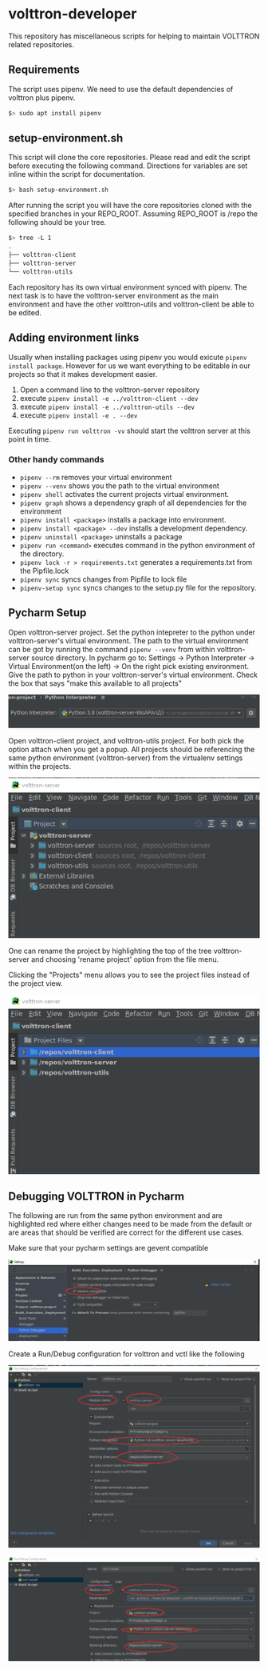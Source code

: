 # volttron-developer

This repository has miscellaneous scripts for helping to maintain VOLTTRON
related repositories.  

## Requirements

The script uses pipenv.  We need to use the default dependencies of volttron plus
pipenv.  

```bash 
$> sudo apt install pipenv
```

## setup-environment.sh

This script will clone the core repositories.  Please read and edit the script before
executing the following command.  Directions for variables are set inline within
the script for documentation.

```bash
$> bash setup-environment.sh
```

After running the script you will have the core repositories cloned with the specified
branches in your REPO_ROOT.  Assuming REPO_ROOT is /repo the following should be your
tree.

```bash
$> tree -L 1
.
├── volttron-client
├── volttron-server
└── volttron-utils
```

Each repository has its own virtual environment synced with pipenv.  The next task
is to have the volttron-server environment as the main environment and have the other
volttron-utils and volttron-client be able to be edited.

##  Adding environment links

Usually when installing packages using pipenv you would exicute ```pipenv install package```.
However for us we want everything to be editable in our projects so that it makes development
easier.  

1. Open a command line to the volttron-server repository
2. execute ```pipenv install -e ../volttron-client --dev```
3. execute ```pipenv install -e ../volttron-utils --dev```
4. execute ```pipenv install -e . --dev```

Executing ```pipenv run volttron -vv``` should start the volttron server at this point in time.

### Other handy commands

- ```pipenv --rm``` removes your virtual environment
- ```pipenv --venv``` shows you the path to the virtual environment
- ```pipenv shell``` activates the current projects virtual environment.
- ```pipenv graph``` shows a dependency graph of all dependencies for the environment
- ```pipenv install <package>``` installs a package into environment.
- ```pipenv install <package> --dev``` installs a development dependency.
- ```pipenv uninstall <package>``` uninstalls a package
- ```pipenv run <command>``` executes command in the python environment of the directory.
- ```pipenv lock -r > requirements.txt``` generates a requirements.txt from the Pipfile.lock
- ```pipenv sync``` syncs changes from Pipfile to lock file
- ```pipenv-setup sync``` syncs changes to the setup.py file for the repository.

## Pycharm Setup

Open volttron-server project. Set the python intepreter to the python under volttron-server's virtual environment. The path to the virtual environment can be got by running the command ```pipenv --venv``` from within volttron-server source directory.
In pycharm go to:
Settings -> Python Interpreter -> Virtual Environment(on the left) -> On the right pick existing environment. Give the path to python in your volttron-server's virtual environment. Check the box that says "make this available to all projects"

![Pycharm Interpretor Settings](images/pycharm-interpreter.png)


Open volttron-client project, and volttron-utils project. For both pick the option attach when you get a popup. All projects should be referencing the same python environment (volttron-server) from the virtualenv settings
within the projects.

![Pycharm Open Projects](images/pycharm-open-projects.png)


One can rename the project by highlighting the top of the tree volttron-server and choosing 'rename project' 
option from the file menu.

Clicking the "Projects" menu allows you to see the project files instead of the project view.

![Pycharm Project File View](images/pycharm-open-project-file-view.png)



## Debugging VOLTTRON in Pycharm

The following are run from the same python environment and are highlighted red where
either changes need to be made from the default or are areas that should be verified
are correct for the different use cases.

Make sure that your pycharm settings are gevent compatible

![Pycharm Gevent Compatible](images/pycharm-gevent.png)

Create a Run/Debug configuration for volttron and vctl like the following

![Pycharm Run volttron -vv](images/pycharm-config-debug-volttron.png)

![Pycharm Run vctl -vv command](images/pycharm-config-debug-volttron-control.png)
